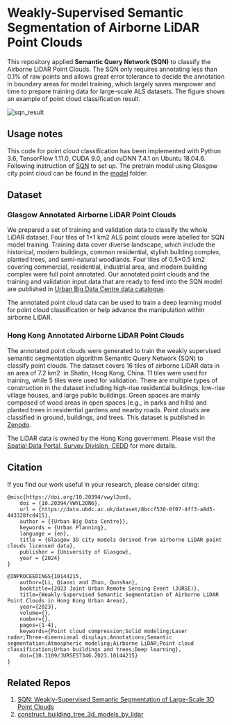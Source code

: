 

# Weakly-Supervised Semantic Segmentation of Airborne LiDAR Point Clouds

This repository applied **Semantic Query Network (SQN)** to classify the Airborne LiDAR Point Clouds. The SQN only requires annotating less than 0.1% of raw points and allows great error tolerance to decide the annotation in boundary areas for model training, which largely saves manpower and time to prepare training data for large-scale ALS datasets.
The figure shows an example of point cloud classification result.

![sqn_result](https://github.com/user-attachments/assets/0dd99fa3-f7df-4f72-8deb-4a3f426e24ac)

## Usage notes
This code for point cloud classification has been implemented with Python 3.6, TensorFlow 1.11.0, CUDA 9.0, and cuDNN 7.4.1 on Ubuntu 18.04.6. Following instruction of [SQN](https://github.com/QingyongHu/SQN?tab=readme-ov-file) to set up. The pretrain model using Glasgow city point cloud can be found in the [model](https://github.com/QiaosiLi/SQN_ALS_Classification/tree/main/models) folder.

## Dataset
### Glasgow Annotated Airborne LiDAR Point Clouds 
We prepared a set of training and validation data to classify the whole LiDAR dataset. Four tiles of 1×1 km2 ALS point clouds were labelled for SQN model training. Training data cover diverse landscape, which include the historical, modern buildings, common residential, stylish building complex, planted trees, and semi-natural woodlands. Four tiles of 0.5×0.5 km2 covering commercial, residential, industrial area, and modern building complex were full point annotated. Our annotated point clouds and the training and validation input data that are ready to feed into the SQN model are published in [Urban Big Data Centre data catalogue](https://data.ubdc.ac.uk/datasets/glasgow-3d-city-models-derived-from-airborne-lidar-point-clouds-licensed-data).

The annotated point cloud data can be used to train a deep learning model for point cloud classification or help advance the manipulation within airborne LiDAR. 

### Hong Kong Annotated Airborne LiDAR Point Clouds 
The annotated point clouds were generated to train the weakly supervised semantic segmentation algorithm Semantic Query Network (SQN) to classify point clouds. The dataset covers 16 tiles of airborne LiDAR data in an area of 7.2 km2  in Shatin, Hong Kong, China. 11 tiles were used for training, while 5 tiles were used for validation. There are multiple types of construction in the dataset including high-rise residential buildings, low-rise village houses, and large public buildings. Green spaces are mainly composed of wood areas in open spaces (e.g., in parks and hills) and planted trees in residential gardens and nearby roads. Point clouds are classified in ground, buildings, and trees. This dataset is published in [Zenodo](https://zenodo.org/records/13311916).

The LiDAR data is owned by the Hong Kong government. Please visit the [Spatial Data Portal, Survey Division, CEDD](https://sdportal.cedd.gov.hk/#/en/) for more details.

## Citation

If you find our work useful in your research, please consider citing:

	@misc{https://doi.org/10.20394/vwyl2on6,
		doi = {10.20394/VWYL2ON6},
		url = {https://data.ubdc.ac.uk/dataset/8bccf530-0f07-4ff3-a8d5-443328fcd415},
		author = {{Urban Big Data Centre}},
		keywords = {Urban Planning},
		language = {en},
		title = {Glasgow 3D city models derived from airborne LiDAR point clouds licensed data},
		publisher = {University of Glasgow},
		year = {2024}
	}
	
	@INPROCEEDINGS{10144215,
		author={Li, Qiaosi and Zhao, Qunshan},
		booktitle={2023 Joint Urban Remote Sensing Event (JURSE)}, 
		title={Weakly-Supervised Semantic Segmentation of Airborne LiDAR Point Clouds in Hong Kong Urban Areas}, 
		year={2023},
		volume={},
		number={},
		pages={1-4},
		keywords={Point cloud compression;Solid modeling;Laser radar;Three-dimensional displays;Annotations;Semantic segmentation;Atmospheric modeling;Airborne LiDAR;Point cloud classification;Urban buildings and trees;Deep learning},
		doi={10.1109/JURSE57346.2023.10144215}
	}


## Related Repos

1. [SQN: Weakly-Supervised Semantic Segmentation of Large-Scale 3D Point Clouds](https://github.com/QingyongHu/SQN)
2. [construct_building_tree_3d_models_by_lidar](https://github.com/QiaosiLi/construct_building_tree_3d_models_by_lidar)




